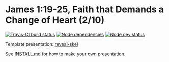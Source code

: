 # James 1:19-25, Faith that Demands a Change of Heart (2/10)

[![Travis-CI build status](https://travis-ci.org/sermons/faith-change.svg)](https://travis-ci.org/sermons/faith-change)
[![Node dependencies](https://david-dm.org/sermons/faith-change.svg)](https://david-dm.org/sermons/faith-change)
[![Node dev status](https://david-dm.org/sermons/faith-change/dev-status.svg)](https://david-dm.org/sermons/faith-change#info=devDependencies)

Template presentation: [reveal-skel](https://github.com/sermons/reveal-skel)

See [INSTALL.md](INSTALL.md)
for how to make your own presentation.
